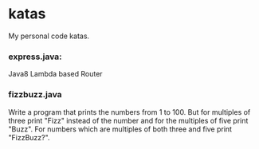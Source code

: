 katas
=====

My personal code katas.

### express.java:

Java8 Lambda based Router

### fizzbuzz.java

Write a program that prints the numbers from 1 to 100. 
But for multiples of three print "Fizz" instead of the 
number and for the multiples of five print "Buzz".
For numbers which are multiples of both three and five 
print "FizzBuzz?".
